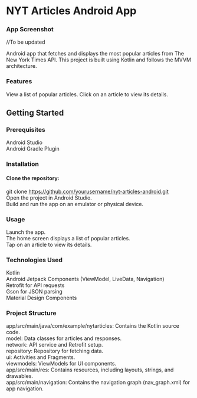 # NYT Articles Android App

### App Screenshot
//To be updated

Android app that fetches and displays the most popular articles from The New York Times API. This project is built using Kotlin and follows the MVVM architecture.

### Features
View a list of popular articles.
Click on an article to view its details.

## Getting Started
### Prerequisites
Android Studio <br>
Android Gradle Plugin

### Installation
#### Clone the repository:
git clone https://github.com/yourusername/nyt-articles-android.git <br>
Open the project in Android Studio. <br>
Build and run the app on an emulator or physical device.

### Usage
Launch the app. <br>
The home screen displays a list of popular articles. <br>
Tap on an article to view its details.

### Technologies Used
Kotlin <br>
Android Jetpack Components (ViewModel, LiveData, Navigation) <br>
Retrofit for API requests <br>
Gson for JSON parsing <br>
Material Design Components

### Project Structure
app/src/main/java/com/example/nytarticles: Contains the Kotlin source code. <br>
model: Data classes for articles and responses. <br>
network: API service and Retrofit setup. <br>
repository: Repository for fetching data. <br>
ui: Activities and Fragments. <br>
viewmodels: ViewModels for UI components. <br>
app/src/main/res: Contains resources, including layouts, strings, and drawables. <br>
app/src/main/navigation: Contains the navigation graph (nav_graph.xml) for app navigation. <br>
